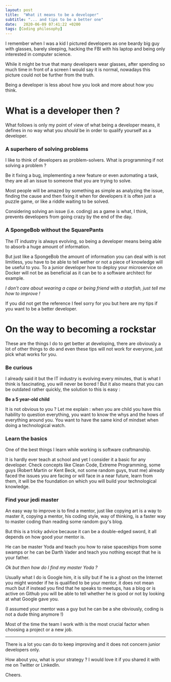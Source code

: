 ```yaml
---
layout: post
title:  "What it means to be a developer"
subtitle: "... and tips to be a better one"
date:   2020-06-09 07:41:22 +0200
tags: [Coding philosophy]
---
```


I remember when I was a kid I pictured developers as one beardy big guy with glasses, barely sleeping, hacking the FBI with his laptop and being only interested in computer science.

While it might be true that many developers wear glasses, after spending so much time in front of a screen I would say it is normal, nowadays this picture could not be further from the truth.

Being a developer is less about how you look and more about how you think.

# What is a developer then ?

What follows is only my point of view of what being a developer means, it defines in no way what you _should_ be in order to qualify yourself as a developer.

### A superhero of solving problems

I like to think of developers as problem-solvers. What is programming if not solving a problem ? 

Be it fixing a bug, implementing a new feature or even automating a task, they are all an issue to someone that you are trying to solve.

Most people will be amazed by something as simple as analyzing the issue, finding the cause and then fixing
it when for developers it is often just a puzzle game, or like a riddle waiting to be solved.

Considering solving an issue (i.e. coding) as a game is what, I think, prevents developers from going crazy by the end of the day.

### A SpongeBob without the SquarePants

The IT industry is always evolving, so being a developer means being able to absorb a huge amount of information.

But just like a SpongeBob the amount of information you can deal with is not limitless, you have to be able to tell wether or not a piece of knowledge will be useful to you. To a junior developer how to deploy your microservice on Docker will not be as beneficial as it can be to a software architect for example.

_I don't care about wearing a cape or being friend with a starfish, just tell me how to improve !_

If you did not get the reference I feel sorry for you but here are my tips if you want to be a better developer.

# On the way to becoming a rockstar

These are the things I do to get better at developing, there are obviously a lot of other things to do
and even these tips will not work for everyone, just pick what works for you.

### Be curious

I already said it but the IT industry is evolving every minutes, that is what I think is fascinating,
you will never be bored ! But it also means that you can be outdated rather quickly, the solution to this
is easy :

__Be a 5 year-old child__

It is not obvious to you ? Let me explain : when you are child you have this hability to question everything,
you want to know the whys and the hows of everything around you. You want to have the same kind of mindset
when doing a technological watch.

### Learn the basics

One of the best things I learn while working is software craftmanship. 

It is hardly ever teach at school and yet I consider it a basic for any developer. Check concepts like Clean Code, Extreme Programming, some guys (Robert Martin or Kent Beck, not some random guys, trust me) already faced the issues you are facing or will face in a near future, learn from them, it will be the foundation on which you will build your technological knowledge.

### Find your jedi master

An easy way to improve is to find a mentor, just like copying art is a way to master it, copying a mentor, his coding style, way of thinking, is a faster way to master coding than reading some random guy's blog. 

But this is a tricky advice because it can be a double-edged sword, it all depends on how good your mentor is.

He can be master Yoda and teach you how to raise spaceships from some swamps or he can be Darth Vader and teach you nothing except that he is your father.

_Ok but then how do I find my master Yoda ?_

Usually what I do is Google him, it is silly but if he is a ghost on the Internet you might wonder
if he is qualified to be your mentor, it does not mean much but if instead you find that he speaks to meetups,
has a blog or is active on Github you will be able to tell whether he is good or not by looking at what Google
gave you. 

(I assumed your mentor was a guy but he can be a she obviously, coding is not a dude thing anymore !)

Most of the time the team I work with is the most crucial factor when choosing a project or a new job.

***

There is a lot you can do to keep improving and it does not concern junior developers only.

How about you, what is your strategy ? I would love it if you shared it with me on Twitter or LinkedIn.

Cheers.